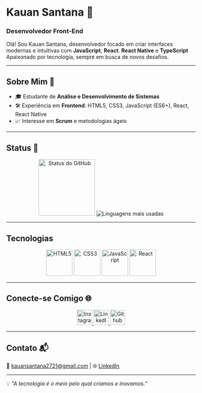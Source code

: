 # Kauan Santana 👋
### Desenvolvedor Front-End

Olá! Sou Kauan Santana, desenvolvedor focado em criar interfaces modernas e intuitivas com **JavaScript**, **React**. **React Native** e **TypeScript** Apaixonado por tecnologia, sempre em busca de novos desafios.

---

## Sobre Mim 🚀
- 🎓 Estudante de **Análise e Desenvolvimento de Sistemas**
- 🛠️ Experiência em **Frontend**: HTML5, CSS3, JavaScript (ES6+), React, React Native
- 📈 Interesse em **Scrum** e metodologias ágeis

---

## Status 🚀
<div align="center">
  <img src="https://github-readme-stats.vercel.app/api?username=devsantx&hide_title=true&show_icons=true&theme=tokyonight&hide_border=true" height="150" alt="Status do GitHub" />
  <img src="https://github-readme-stats.vercel.app/api/top-langs/?username=devsantx&theme=tokyonight&hide_border=true&include_all_commits=true&count_private=true&layout=compact" alt="Linguagens mais usadas"/>
</div>

---

## Tecnologias
<div align="center">
  <img src="https://cdn.jsdelivr.net/gh/devicons/devicon/icons/html5/html5-original.svg" height="70" alt="HTML5" />
  <img src="https://cdn.jsdelivr.net/gh/devicons/devicon/icons/css3/css3-original.svg" height="70" alt="CSS3" />
  <img src="https://cdn.jsdelivr.net/gh/devicons/devicon/icons/javascript/javascript-original.svg" height="70" alt="JavaScript" />
  <img src="https://cdn.jsdelivr.net/gh/devicons/devicon/icons/react/react-original.svg" height="70" alt="React" />
</div>

---

## Conecte-se Comigo 🌐
<div align="center">
  <a href="https://www.instagram.com/devsantx/" target="_blank">
    <img src="https://img.shields.io/badge/Instagram-E4405F?style=for-the-badge&logo=instagram&logoColor=white" height="40" alt="Instagram" />
  </a>
  <a href="https://www.linkedin.com/in/devsantx/" target="_blank">
    <img src="https://img.shields.io/badge/LinkedIn-0077B5?style=for-the-badge&logo=linkedin&logoColor=white" height="40" alt="LinkedIn" />
  </a>
  <a href="https://github.com/devsantx" target="_blank">
    <img src="https://img.shields.io/badge/GitHub-100000?style=for-the-badge&logo=github&logoColor=white" height="40" alt="Github" />
  </a>
</div>

---

## Contato 📬
📧 kauansantana2721@gmail.com | 🌐 [LinkedIn](https://www.linkedin.com/in/devsantx/)

---

💡 _"A tecnologia é o meio pelo qual criamos e inovamos."_
